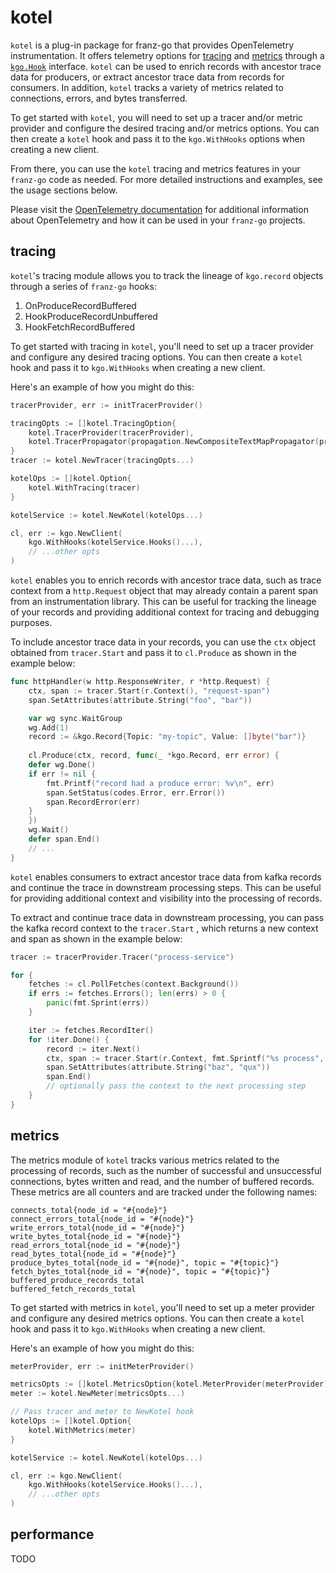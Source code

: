 kotel
===

`kotel` is a plug-in package for franz-go that provides OpenTelemetry instrumentation. It offers telemetry options
for [tracing](https://pkg.go.dev/go.opentelemetry.io/otel/trace)
and [metrics](https://pkg.go.dev/go.opentelemetry.io/otel/metric) through
a [`kgo.Hook`](https://pkg.go.dev/github.com/twmb/franz-go/pkg/kgo#Hook) interface. `kotel` can be used to enrich
records with ancestor trace data for producers, or extract ancestor trace data from records for consumers. In
addition, `kotel` tracks a variety of metrics related to connections, errors, and bytes transferred.

To get started with `kotel`, you will need to set up a tracer and/or metric provider and configure the desired tracing
and/or metrics options. You can then create a `kotel` hook and pass it to the `kgo.WithHooks` options when creating a
new client.

From there, you can use the `kotel` tracing and metrics features in your `franz-go` code as needed. For more detailed
instructions and examples, see the usage sections below.

Please visit the  [OpenTelemetry documentation](https://opentelemetry.io/docs) for additional information about
OpenTelemetry and how it can be used in your `franz-go` projects.

## tracing

`kotel`'s tracing module allows you to track the lineage of `kgo.record` objects through a series of `franz-go` hooks:

1) OnProduceRecordBuffered
2) HookProduceRecordUnbuffered
3) HookFetchRecordBuffered

To get started with tracing in `kotel`, you'll need to set up a tracer provider and configure any desired tracing
options. You can then create a `kotel` hook and pass it to `kgo.WithHooks` when creating a new client.

Here's an example of how you might do this:

```go
tracerProvider, err := initTracerProvider()

tracingOpts := []kotel.TracingOption{
	kotel.TracerProvider(tracerProvider),
	kotel.TracerPropagator(propagation.NewCompositeTextMapPropagator(propagation.TraceContext{})),
}
tracer := kotel.NewTracer(tracingOpts...)

kotelOps := []kotel.Option{
	kotel.WithTracing(tracer)
}

kotelService := kotel.NewKotel(kotelOps...)

cl, err := kgo.NewClient(
	kgo.WithHooks(kotelService.Hooks()...),
    // ...other opts
)
```

`kotel` enables you to enrich records with ancestor trace data, such as trace context from a `http.Request` object that
may already contain a parent span from an instrumentation library. This can be useful for tracking the lineage of your
records and providing additional context for tracing and debugging purposes.

To include ancestor trace data in your records, you can use the `ctx` object obtained from `tracer.Start` and pass it to
`cl.Produce` as shown in the example below:

```go
func httpHandler(w http.ResponseWriter, r *http.Request) {
    ctx, span := tracer.Start(r.Context(), "request-span")
    span.SetAttributes(attribute.String("foo", "bar"))

    var wg sync.WaitGroup
    wg.Add(1)
    record := &kgo.Record{Topic: "my-topic", Value: []byte("bar")}
    
    cl.Produce(ctx, record, func(_ *kgo.Record, err error) {
    defer wg.Done()
    if err != nil {
        fmt.Printf("record had a produce error: %v\n", err)
        span.SetStatus(codes.Error, err.Error())
        span.RecordError(err)
    }
    })
    wg.Wait()
    defer span.End()
    // ...
}
```

`kotel` enables consumers to extract ancestor trace data from kafka records and continue the trace in downstream
processing steps. This can be useful for providing additional context and visibility into the processing of records.

To extract and continue trace data in downstream processing, you can pass the kafka record context to the `tracer.Start`
, which returns a new context and span as shown in the example below:

```go
tracer := tracerProvider.Tracer("process-service")

for {
	fetches := cl.PollFetches(context.Background())
	if errs := fetches.Errors(); len(errs) > 0 {
		panic(fmt.Sprint(errs))
	}

	iter := fetches.RecordIter()
	for !iter.Done() {
		record := iter.Next()
		ctx, span := tracer.Start(r.Context, fmt.Sprintf("%s process", r.Topic))
		span.SetAttributes(attribute.String("baz", "qux"))
		span.End()
		// optionally pass the context to the next processing step
	}
}
```

## metrics

The metrics module of `kotel` tracks various metrics related to the processing of records, such as the number of
successful and unsuccessful connections, bytes written and read, and the number of buffered records. These metrics are
all counters and are tracked under the following names:

```
connects_total{node_id = "#{node}"}
connect_errors_total{node_id = "#{node}"}
write_errors_total{node_id = "#{node}"}
write_bytes_total{node_id = "#{node}"}
read_errors_total{node_id = "#{node}"}
read_bytes_total{node_id = "#{node}"}
produce_bytes_total{node_id = "#{node}", topic = "#{topic}"}
fetch_bytes_total{node_id = "#{node}", topic = "#{topic}"}
buffered_produce_records_total
buffered_fetch_records_total
```

To get started with metrics in `kotel`, you'll need to set up a meter provider and configure any desired metrics
options. You can then create a `kotel` hook and pass it to `kgo.WithHooks` when creating a new client.

Here's an example of how you might do this:

```go
meterProvider, err := initMeterProvider()

metricsOpts := []kotel.MetricsOption{kotel.MeterProvider(meterProvider)}
meter := kotel.NewMeter(metricsOpts...)

// Pass tracer and meter to NewKotel hook
kotelOps := []kotel.Option{
	kotel.WithMetrics(meter)
}

kotelService := kotel.NewKotel(kotelOps...)

cl, err := kgo.NewClient(
	kgo.WithHooks(kotelService.Hooks()...),
	// ...other opts
)
```

## performance

TODO